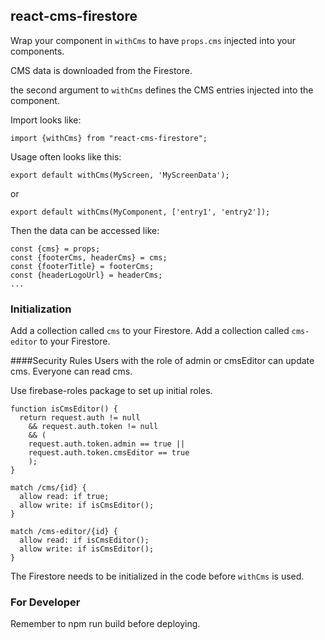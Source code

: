 ## react-cms-firestore


Wrap your component in `withCms` to have `props.cms` injected into your components.

CMS data is downloaded from the Firestore.

the second argument to `withCms` defines the CMS entries injected into the component.

Import looks like:

`import {withCms} from "react-cms-firestore";`

Usage often looks like this:

`export default withCms(MyScreen, 'MyScreenData');`

or 

`export default withCms(MyComponent, ['entry1', 'entry2']);`


Then the data can be accessed like:

```
const {cms} = props;
const {footerCms, headerCms} = cms;
const {footerTitle} = footerCms;
const {headerLogoUrl} = headerCms;
...
```


### Initialization

Add a collection called `cms` to your Firestore.
Add a collection called `cms-editor` to your Firestore.

####Security Rules
Users with the role of admin or cmsEditor can update cms.
Everyone can read cms.

Use firebase-roles package to set up initial roles.

```
function isCmsEditor() {
  return request.auth != null 
    && request.auth.token != null 
    && (
    request.auth.token.admin == true || 
    request.auth.token.cmsEditor == true
    );
}

match /cms/{id} {
  allow read: if true;
  allow write: if isCmsEditor();
}

match /cms-editor/{id} {
  allow read: if isCmsEditor();
  allow write: if isCmsEditor();
}
```


The Firestore needs to be initialized in the code before `withCms` is used.

### For Developer

Remember to npm run build before deploying.